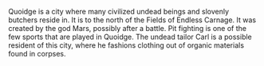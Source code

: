 Quoidge is a city where many civilized undead beings and slovenly butchers reside in. It is to the north of the Fields of Endless Carnage. It was created by the god Mars, possibly after a battle. Pit fighting is one of the few sports that are played in Quoidge. The undead tailor Carl is a possible resident of this city, where he fashions clothing out of organic materials found in corpses.